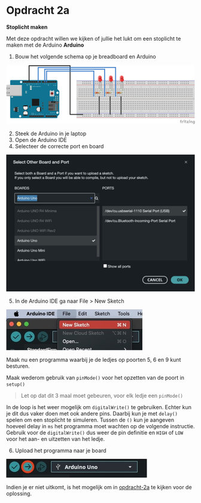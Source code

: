 # Opdracht 2a
**Stoplicht maken**

Met deze opdracht willen we kijken of jullie het lukt om een stoplicht te maken met de Arduino
**Arduino**
1. Bouw het volgende schema op je breadboard en Arduino

![opdracht-2](./opdracht-2a.svg)

2. Steek de Arduino in je laptop
3. Open de Arduino IDE
4. Selecteer de correcte port en board

![new-sketch](../images/port-board-selection.jpeg)

5. In de Arduino IDE ga naar File > New Sketch

![example-selection](../images/new-sketch.jpeg)

Maak nu een programma waarbij je de ledjes op poorten 5, 6 en 9 kunt besturen.

Maak wederom gebruik van `pinMode()` voor het opzetten van de poort in `setup()`

> Let op dat dit 3 maal moet gebeuren, voor elk ledje een `pinMode()`

In de loop is het weer mogelijk om `digitalWrite()` te gebruiken. Echter kun je dit dus vaker doen met ook andere pins. Daarbij kun je met `delay()` spelen om een stoplicht te simuleren. Tussen de `()` kun je aangeven hoeveel delay in `ms` het programma moet wachten op de volgende instructie. Gebruik voor de `digitalWrite()` dus weer de pin definitie en `HIGH` of `LOW` voor het aan- en uitzetten van het ledje.

6. Upload het programma naar je board

![upload-program](../images/upload-program.jpeg)

Indien je er niet uitkomt, is het mogelijk om in [opdracht-2a](./opdracht-2a.ino) te kijken voor de oplossing.